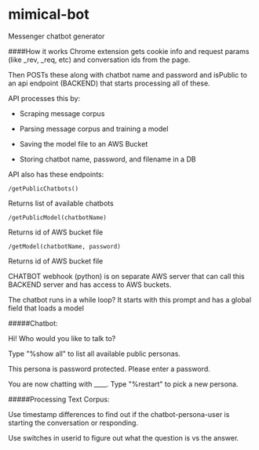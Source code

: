 # mimical-bot
Messenger chatbot generator  

####How it works
Chrome extension gets cookie info and request params (like _rev, _req, etc) and conversation ids from the page.

Then POSTs these along with chatbot name and password and isPublic to an api endpoint (BACKEND) that starts processing all of these.

API processes this by:

* Scraping message corpus

* Parsing message corpus and training a model

* Saving the model file to an AWS Bucket

* Storing chatbot name, password, and filename in a DB

API also has these endpoints:

 ```
 /getPublicChatbots()
 ```

Returns list of available chatbots

```
/getPublicModel(chatbotName)
```

Returns id of AWS bucket file
```
/getModel(chatbotName, password)
```

Returns id of AWS bucket file

CHATBOT webhook (python) is on separate AWS server that can call this BACKEND server and has access to AWS buckets.

The chatbot runs in a while loop? It starts with this prompt and has a global field that loads a model

#####Chatbot:

Hi! Who would you like to talk to?

Type "%show all" to list all available public personas. 

This persona is password protected. Please enter a password.

You are now chatting with ____. Type "%restart" to pick a new persona.

#####Processing Text Corpus:

Use timestamp differences to find out if the chatbot-persona-user is starting the conversation or responding.

Use switches in userid to figure out what the question is vs the answer. 
